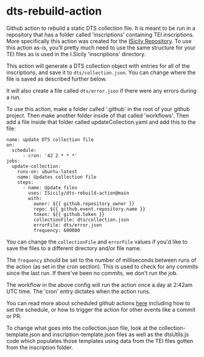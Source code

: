# dts-rebuild-action

Github action to rebuild a static DTS collection file. It is meant to be 
run in a repository that has a folder called 'inscriptions' containing TEI inscriptions. More specifically this action was created for the [ISicily Repository](https://github.com/ISicily/ISicily). To use this action as-is, you'll pretty much need to use the same structure for your TEI files as is used in the I.Sicily 'inscriptions' directory.

This action will generate a DTS collection object with entries for all of the inscriptions, and save it to `dts/collection.json`.  You can change where the file is saved as described further below.

It will also create a file called `dts/error.json` if there were any errors during a run.

To use this action, make a folder called '.github' in the root of your github project. Then make another folder inside of that called 'workflows'. Then add a file inside that folder
called updateCollection.yaml and add this to the file:

```
name: update DTS collection file
on:
  schedule: 
      - cron: '42 2 * * *'
jobs:
  update-collection:
    runs-on: ubuntu-latest
    name: Updates collection file
    steps:
      - name: Update files
        uses: ISicily/dts-rebuild-action@main
        with:
          owner: ${{ github.repository_owner }}
          repo: ${{ github.event.repository.name }}
          token: ${{ github.token }}
          collectionFile: dts/collection.json
          errorFile: dts/error.json
          frequency: 600000
```

You can change the `collectionFile` and `errorFile` values if you'd like to save the files to a different directory and/or file name.

The `frequency` should be set to the number of milliseconds between runs of the action (as set in the cron section). This is used to check for any commits since the last run. If there've been no commits, we don't
run the job.

The workflow in the above config will run the action once a day at 2:42am UTC time. The 'cron' entry dictates when the action runs.

You can read more about scheduled github actions [here](https://docs.github.com/en/actions/using-workflows/events-that-trigger-workflows#schedule) including how to set the
schedule, or how to trigger the action for other events like a commit or PR.

To change what goes into the collection.json file, look at the collection-template.json and inscription-template.json files as well as the dtsUtils.js code which populates those templates using data from the TEI files gotten
from the inscription folder.



